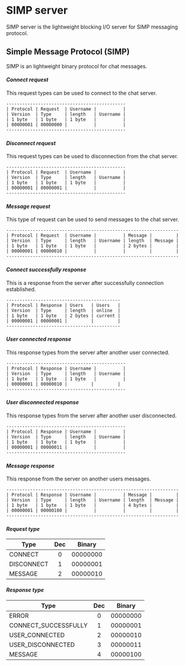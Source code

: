 # SIMP server 

SIMP server is the lightweight blocking I/O server for SIMP messaging protocol.

## Simple Message Protocol (SIMP)

SIMP is an lightweight binary protocol for chat messages.

#### *Connect request* 

This request types can be used to connect to the chat server.

```
---------------------------------------------
| Protocol | Request  | Username |          |
| Version  | Type     | length   | Username |
| 1 byte   | 1 byte   | 1 byte   |          |
| 00000001 | 00000000 |          |          |
---------------------------------------------
```

#### *Disconnect request*

This request types can be used to disconnection from the chat server.

```
---------------------------------------------
| Protocol | Request  | Username |          |
| Version  | Type     | length   | Username |
| 1 byte   | 1 byte   | 1 byte   |          |
| 00000001 | 00000001 |          |          |
---------------------------------------------
```

#### *Message request*

This type of request can be used to send messages to the chat server.

```
-----------------------------------------------------------------
| Protocol | Request  | Username |          | Message |         |
| Version  | Type     | length   | Username | length  | Message |
| 1 byte   | 1 byte   | 1 byte   |          | 2 bytes |         |
| 00000001 | 00000010 |          |          |         |         |
-----------------------------------------------------------------
```

#### *Connect successfully response*

This is a response from the server after successfully connection established.

```
-------------------------------------------
| Protocol | Response | Users   | Users   |
| Version  | Type     | length  | online  |
| 1 byte   | 1 byte   | 2 bytes | current |
| 00000001 | 00000001 |         |         |
-------------------------------------------
```

#### *User connected response*

This response types from the server after another user connected.

```
---------------------------------------------
| Protocol | Response | Username |          |
| Version  | Type     | length   | Username |
| 1 byte   | 1 byte   | 1 byte   |          |
| 00000001 | 00000010 |         |         |
---------------------------------------------
```

#### *User disconnected response*

This response types from the server after another user disconnected.

```
---------------------------------------------
| Protocol | Response | Username |          |
| Version  | Type     | length   | Username |
| 1 byte   | 1 byte   | 1 byte   |          |
| 00000001 | 00000011 |          |          |
---------------------------------------------
```

#### *Message response*

This response from the server on another users messages.

```
-----------------------------------------------------------------
| Protocol | Response | Username |          | Message |         |
| Version  | Type     | length   | Username | length  | Message |
| 1 byte   | 1 byte   | 1 byte   |          | 4 bytes |         |
| 00000001 | 00000100 |          |          |         |         |
-----------------------------------------------------------------
```

#### *Request type*
Type | Dec | Binary
--- | :---: | :---:
CONNECT | 0 | 00000000
DISCONNECT | 1 | 00000001
MESSAGE | 2 | 00000010

#### *Response type*
Type | Dec | Binary
--- | :---: | :---:
ERROR | 0 | 00000000
CONNECT_SUCCESSFULLY | 1 | 00000001
USER_CONNECTED | 2 | 00000010
USER_DISCONNECTED | 3 | 00000011
MESSAGE | 4 | 00000100
